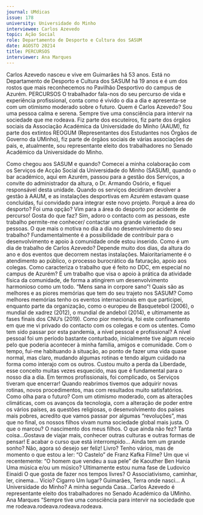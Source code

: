 ```yaml
---
journal: UMdicas 
issue: 178
university: Universidade do Minho
interviewee: Carlos Azevedo
topic: Ação Social
role: Departamento de Desporto e Cultura dos SASUM
date: AGOSTO 20214
title: PERCURSOS
interviewer: Ana Marques
---
```



Carlos Azevedo nasceu e vive em Guimarães há 53 anos. Está no 
Departamento de Desporto e Cultura dos SASUM há 19 anos e é um 
dos rostos que mais reconhecemos no Pavilhão Desportivo do campus 
de Azurém. 
PERCURSOS
O trabalhador fala-nos do seu percurso de 
vida e experiência profissional, conta como 
é vivido o dia a dia e apresenta-se com um 
otimismo moderado sobre o futuro. 
Quem é Carlos Azevedo? 
Sou uma pessoa calma e serena. Sempre 
tive uma consciência para intervir na 
sociedade que me rodeava. Fiz parte dos 
escuteiros, fiz parte dos órgãos sociais da 
Associação Académica da Universidade 
do Minho (AAUM), fiz parte dos extintos 
REOGUM (Representantes dos Estudantes 
nos Órgãos de Governo da UMinho), 
fiz parte de órgãos sociais de várias 
associações de pais, e, atualmente, sou 
representante eleito dos trabalhadores 
no Senado Académico da Universidade 
do Minho.
 
Como chegou aos SASUM e quando? 
Comecei a minha colaboração com os 
Serviços de Acção Social da Universidade 
do Minho (SASUM), quando o bar 
académico, aqui em Azurém, passou 
para a gestão dos Serviços, a convite do 
administrador da altura, o Dr. Armando 
Osório, e fiquei responsável desta 
unidade. Quando os serviços decidiram 
devolver a gestão à AAUM, e as instalações 
desportivas em Azurém estavam quase 
concluídas, fui convidado para integrar 
este novo projeto.
Porquê a área do desporto? Foi uma 
opção? 
Vim para a área do desporto por acidente 
de percurso! 
Gosta do que faz? 
Sim, adoro o contacto com as pessoas, 
este trabalho permite-me conhecer/
contactar uma grande variedade de 
pessoas.
 O que mais o motiva no dia a dia no 
desenvolvimento do seu trabalho? 
Fundamentalmente é a possibilidade de 
contribuir para o desenvolvimento e apoio 
à comunidade onde estou inserido.
Como é um dia de trabalho de Carlos 
Azevedo? 
Depende muito dos dias, da altura 
do ano e dos eventos que decorrem 
nestas instalações. Maioritariamente é 
o atendimento ao público, o processo 
burocrático da faturação, apoio aos 
colegas.
Como caracteriza o trabalho que é feito 
no DDC, em especial no campus de 
Azurém?
É um trabalho que visa o apoio à prática 
da atividade física da comunidade, de 
forma a atingirem um desenvolvimento 
harmonioso como um todo. “Mens sana in corpore sano”!
Quais são as melhores e as piores 
memórias que tem do seu trajeto nos 
SASUM? 
Como melhores memórias tenho os 
eventos internacionais em que participei, 
enquanto parte da organização, como 
o europeu de Basquetebol (2006), o 
mundial de xadrez (2012), o mundial de 
andebol (2014), e ultimamente as fases 
finais dos CNU’s (2019). Como pior 
memória, foi este confinamento em que 
me vi privado do contacto com os colegas 
e com os utentes.
Como tem sido passar por esta pandemia, 
a nível pessoal e profissional? 
A nível pessoal foi um período bastante 
conturbado, inicialmente tive algum 
receio pelo que poderia acontecer à minha 
família, amigos e comunidade. Com o 
tempo, fui-me habituando à situação, ao 
ponto de fazer uma vida quase normal, 
mas claro, mudando algumas rotinas 
e tendo algum cuidado na forma como 
interajo com os outros. Custou muito 
a perda da Liberdade, esse conceito 
muitas vezes esquecido, mas que é 
fundamental para o nosso dia a dia. Em 
termos profissionais, foi complicado, os 
Serviços tiveram que encerrar! Quando 
reabrimos tivemos que adquirir novas 
rotinas, novos procedimentos, mas com 
resultados muito satisfatórios.
Como olha para o futuro? 
Com um otimismo moderado, com as 
alterações climáticas, com os avanços da 
tecnologia, com a alteração de poder entre 
os vários países, as questões religiosas, o 
desenvolvimento dos países mais pobres, 
acredito que vamos passar por algumas 
“revoluções”, mas que no final, os nossos 
filhos vivam numa sociedade global mais 
justa.
O que o marcou?
O nascimento dos meus filhos.
O que ainda não fez?
Tanta coisa…Gostava de viajar mais, 
conhecer outras culturas e outras 
formas de pensar! E acabar o curso que 
está interrompido…
Ainda tem um grande sonho?
Não, agora só desejo ser feliz!
Livro?
Tenho vários, mas de momento o que 
estou a ler: “O Castelo” de Franz Kafka
Filme?
Um que vi recentemente: “O homem 
que vendeu a sua pele” de Kaouther Ben 
Hania
Uma música e/ou um músico?
Ultimamente estou numa fase de 
Ludovico Einaidi
O que gosta de fazer nos tempos livres?
O Associativismo, caminhar, ler, 
cinema…
Vício?
Cigarro
Um lugar?
Guimarães, Terra onde nasci…
A Universidade do Minho?
A minha segunda Casa…Carlos Azevedo é representante eleito dos trabalhadores no Senado Académico da UMinho.
Ana Marques
“Sempre tive uma 
consciência para intervir 
na sociedade que me 
rodeava.rodeava.rodeava.rodeava.